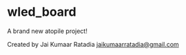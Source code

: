 # wled_board

A brand new atopile project!

Created by Jai Kumaar Ratadia <jaikumaarratadia@gmail.com>
